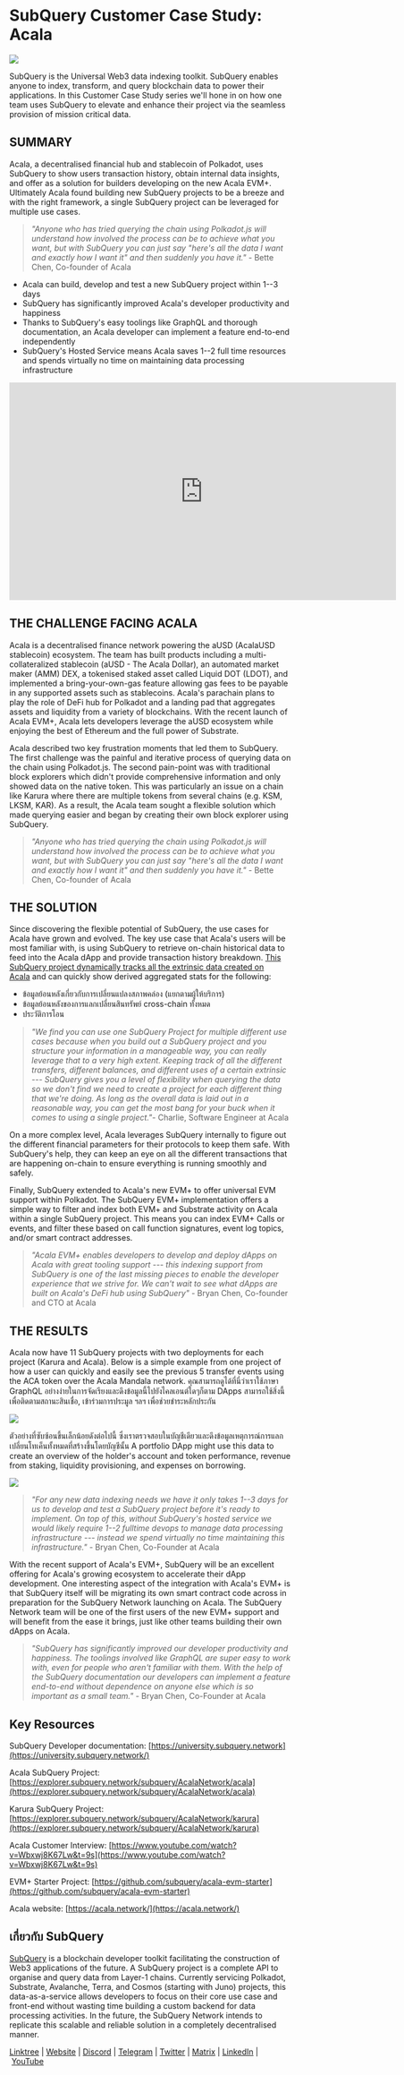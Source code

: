 # SubQuery Customer Case Study: Acala

![](https://miro.medium.com/max/1400/0*yDgexzAT0N6si1Jd)

SubQuery is the Universal Web3 data indexing toolkit. SubQuery enables anyone to index, transform, and query blockchain data to power their applications. In this Customer Case Study series we'll hone in on how one team uses SubQuery to elevate and enhance their project via the seamless provision of mission critical data.

## SUMMARY

Acala, a decentralised financial hub and stablecoin of Polkadot, uses SubQuery to show users transaction history, obtain internal data insights, and offer as a solution for builders developing on the new Acala EVM+. Ultimately Acala found building new SubQuery projects to be a breeze and with the right framework, a single SubQuery project can be leveraged for multiple use cases.

> _"Anyone who has tried querying the chain using Polkadot.js will understand how involved the process can be to achieve what you want, but with SubQuery you can just say "here's all the data I want and exactly how I want it" and then suddenly you have it."_ - Bette Chen, Co-founder of Acala

- Acala can build, develop and test a new SubQuery project within 1--3 days
- SubQuery has significantly improved Acala's developer productivity and happiness
- Thanks to SubQuery's easy toolings like GraphQL and thorough documentation, an Acala developer can implement a feature end-to-end independently
- SubQuery's Hosted Service means Acala saves 1--2 full time resources and spends virtually no time on maintaining data processing infrastructure

<iframe width="692" height="389" src="https://www.youtube.com/embed/Wbxwj8K67Lw" title="SubQuery Customer Interview - Acala/Karura" frameborder="0" allow="accelerometer; autoplay; clipboard-write; encrypted-media; gyroscope; picture-in-picture" allowfullscreen></iframe>

## THE CHALLENGE FACING ACALA

Acala is a decentralised finance network powering the aUSD (AcalaUSD stablecoin) ecosystem. The team has built products including a multi-collateralized stablecoin (aUSD - The Acala Dollar), an automated market maker (AMM) DEX, a tokenised staked asset called Liquid DOT (LDOT), and implemented a bring-your-own-gas feature allowing gas fees to be payable in any supported assets such as stablecoins. Acala's parachain plans to play the role of DeFi hub for Polkadot and a landing pad that aggregates assets and liquidity from a variety of blockchains. With the recent launch of Acala EVM+, Acala lets developers leverage the aUSD ecosystem while enjoying the best of Ethereum and the full power of Substrate.

Acala described two key frustration moments that led them to SubQuery. The first challenge was the painful and iterative process of querying data on the chain using Polkadot.js. The second pain-point was with traditional block explorers which didn't provide comprehensive information and only showed data on the native token. This was particularly an issue on a chain like Karura where there are multiple tokens from several chains (e.g. KSM, LKSM, KAR). As a result, the Acala team sought a flexible solution which made querying easier and began by creating their own block explorer using SubQuery.

> _"Anyone who has tried querying the chain using Polkadot.js will understand how involved the process can be to achieve what you want, but with SubQuery you can just say "here's all the data I want and exactly how I want it" and then suddenly you have it."_ - Bette Chen, Co-founder of Acala

## THE SOLUTION

Since discovering the flexible potential of SubQuery, the use cases for Acala have grown and evolved. The key use case that Acala's users will be most familiar with, is using SubQuery to retrieve on-chain historical data to feed into the Acala dApp and provide transaction history breakdown. [This SubQuery project dynamically tracks all the extrinsic data created on Acala](https://explorer.subquery.network/subquery/AcalaNetwork/acala) and can quickly show derived aggregated stats for the following:

- ข้อมูลย้อนหลังเกี่ยวกับการเปลี่ยนแปลงสภาพคล่อง (แยกตามผู้ให้บริการ)
- ข้อมูลย้อนหลังของการแลกเปลี่ยนสินทรัพย์ cross-chain ทั้งหมด
- ประวัติการโอน

> _"We find you can use one SubQuery Project for multiple different use cases because when you build out a SubQuery project and you structure your information in a manageable way, you can really leverage that to a very high extent. Keeping track of all the different transfers, different balances, and different uses of a certain extrinsic --- SubQuery gives you a level of flexibility when querying the data so we don't find we need to create a project for each different thing that we're doing. As long as the overall data is laid out in a reasonable way, you can get the most bang for your buck when it comes to using a single project."_- Charlie, Software Engineer at Acala

On a more complex level, Acala leverages SubQuery internally to figure out the different financial parameters for their protocols to keep them safe. With SubQuery's help, they can keep an eye on all the different transactions that are happening on-chain to ensure everything is running smoothly and safely.

Finally, SubQuery extended to Acala's new EVM+ to offer universal EVM support within Polkadot. The SubQuery EVM+ implementation offers a simple way to filter and index both EVM+ and Substrate activity on Acala within a single SubQuery project. This means you can index EVM+ Calls or events, and filter these based on call function signatures, event log topics, and/or smart contract addresses.

> _"Acala EVM+ enables developers to develop and deploy dApps on Acala with great tooling support --- this indexing support from SubQuery is one of the last missing pieces to enable the developer experience that we strive for. We can't wait to see what dApps are built on Acala's DeFi hub using SubQuery"_ - Bryan Chen, Co-founder and CTO at Acala

## THE RESULTS

Acala now have 11 SubQuery projects with two deployments for each project (Karura and Acala). Below is a simple example from one project of how a user can quickly and easily see the previous 5 transfer events using the ACA token over the Acala Mandala network. คุณสามารถดูได้ที่นี่ว่าเราใช้ภาษา GraphQL อย่างง่ายในการจัดเรียงและดึงข้อมูลนี้ไปยังไคลเอนต์ใดๆก็ตาม DApps สามารถใช้สิ่งนี้เพื่อติดตามสถานะสินเชื่อ, เข้าร่วมการประมูล ฯลฯ เพื่อช่วยชำระหลักประกัน

![](https://miro.medium.com/max/1400/0*AFCQxguglsrAslAk)

ตัวอย่างที่ซับซ้อนขึ้นเล็กน้อยดังต่อไปนี้ ซึ่งเราตรวจสอบในบัญชีเดียวและดึงข้อมูลเหตุการณ์การแลกเปลี่ยนโทเค็นทั้งหมดที่สร้างขึ้นโดยบัญชีนั้น A portfolio DApp might use this data to create an overview of the holder's account and token performance, revenue from staking, liquidity provisioning, and expenses on borrowing.

![](https://miro.medium.com/max/1400/0*spP76WJ_bQJ0CB_I)

> _"For any new data indexing needs we have it only takes 1--3 days for us to develop and test a SubQuery project before it's ready to implement. On top of this, without SubQuery's hosted service we would likely require 1--2 fulltime devops to manage data processing infrastructure --- instead we spend virtually no time maintaining this infrastructure."_ - Bryan Chen, Co-Founder at Acala

With the recent support of Acala's EVM+, SubQuery will be an excellent offering for Acala's growing ecosystem to accelerate their dApp development. One interesting aspect of the integration with Acala's EVM+ is that SubQuery itself will be migrating its own smart contract code across in preparation for the SubQuery Network launching on Acala. The SubQuery Network team will be one of the first users of the new EVM+ support and will benefit from the ease it brings, just like other teams building their own dApps on Acala.

> _"SubQuery has significantly improved our developer productivity and happiness. The toolings involved like GraphQL are super easy to work with, even for people who aren't familiar with them. With the help of the SubQuery documentation our developers can implement a feature end-to-end without dependence on anyone else which is so important as a small team."_ - Bryan Chen, Co-Founder at Acala

## Key Resources

SubQuery Developer documentation: [https://university.subquery.network](https://university.subquery.network/)

Acala SubQuery Project: [https://explorer.subquery.network/subquery/AcalaNetwork/acala](https://explorer.subquery.network/subquery/AcalaNetwork/acala)

Karura SubQuery Project: [https://explorer.subquery.network/subquery/AcalaNetwork/karura](https://explorer.subquery.network/subquery/AcalaNetwork/karura)

Acala Customer Interview: [https://www.youtube.com/watch?v=Wbxwj8K67Lw&t=9s](https://www.youtube.com/watch?v=Wbxwj8K67Lw&t=9s)

EVM+ Starter Project: [https://github.com/subquery/acala-evm-starter](https://github.com/subquery/acala-evm-starter)

Acala website: [https://acala.network/](https://acala.network/)

## เกี่ยวกับ SubQuery

[SubQuery](https://subquery.network/) is a blockchain developer toolkit facilitating the construction of Web3 applications of the future. A SubQuery project is a complete API to organise and query data from Layer-1 chains. Currently servicing Polkadot, Substrate, Avalanche, Terra, and Cosmos (starting with Juno) projects, this data-as-a-service allows developers to focus on their core use case and front-end without wasting time building a custom backend for data processing activities. In the future, the SubQuery Network intends to replicate this scalable and reliable solution in a completely decentralised manner.

​​[Linktree](https://linktr.ee/subquerynetwork) | [Website](https://subquery.network/) | [Discord](https://discord.com/invite/78zg8aBSMG) | [Telegram](https://t.me/subquerynetwork) | [Twitter](https://twitter.com/subquerynetwork) | [Matrix](https://matrix.to/#/#subquery:matrix.org) | [LinkedIn](https://www.linkedin.com/company/subquery) | [YouTube](https://www.youtube.com/channel/UCi1a6NUUjegcLHDFLr7CqLw)
